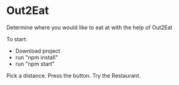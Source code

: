 # Out2Eat
Determine where you would like to eat at with the help of Out2Eat

To start:
- Download project
- run "npm install"
- run "npm start"

Pick a distance.
Press the button.
Try the Restaurant.
